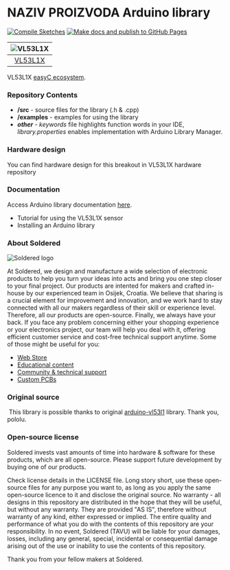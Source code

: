 # NAZIV PROIZVODA Arduino library

[![Compile Sketches](http://github-actions.40ants.com/e-radionicacom/Soldered-VL53L1X-Arduino-Library/matrix.svg?branch=dev&only=Compile%20Sketches)](https://github.com/e-radionicacom/Soldered-VL53L1X-Arduino-Library/actions/workflows/compile_test.yml)
[![Make docs and publish to GitHub Pages](https://github.com/e-radionicacom/Soldered-VL53L1X-Arduino-Library/actions/workflows/make_docs.yml/badge.svg?branch=dev)](https://github.com/e-radionicacom/Soldered-VL53L1X-Arduino-Library/actions/workflows/make_docs.yml)

| ![VL53L1X](https://upload.wikimedia.org/wikipedia/commons/8/8f/Example_image.svg) |
| :---------------------------------------------------------------------------------------------: |
| [VL53L1X](https://www.solde.red/333064)                                                            |

VL53L1X [easyC ecosystem](https://www.soldered.com/easyC). 

### Repository Contents
- **/src** - source files for the library (.h & .cpp)
- **/examples** - examples for using the library
- ***other*** - *keywords* file highlights function words in your IDE, *library.properties* enables implementation with Arduino Library Manager.

### Hardware design
You can find hardware design for this breakout in VL53L1X hardware repository

### Documentation

Access Arduino library documentation [here](https://e-radionicacom.github.io/Soldered-VL53L1X-Arduino-Library/).

- Tutorial for using the VL53L1X sensor
- Installing an Arduino library

### About Soldered
![Soldered logo](https://raw.githubusercontent.com/e-radionicacom/Soldered-Generic-Arduino-Library/dev/extras/Logo%20horizontal-2.svg)

At Soldered, we design and manufacture a wide selection of electronic products to help you turn your ideas into acts and bring you one step closer to your final project. Our products are intented for makers and crafted in-house by our experienced team in Osijek, Croatia. We believe that sharing is a crucial element for improvement and innovation, and we work hard to stay connected with all our makers regardless of their skill or experience level. Therefore, all our products are open-source. Finally, we always have your back. If you face any problem concerning either your shopping experience or your electronics project, our team will help you deal with it, offering efficient customer service and cost-free technical support anytime. Some of those might be useful for you:

- [Web Store](https://www.soldered.com)
- [Educational content](https://learn.soldered.com)
- [Community & technical support](https://community.soldered.com)
- [Custom PCBs](https://pcb.soldered.com)


### Original source
​
This library is possible thanks to original [arduino-vl53l1](https://github.com/pololu/vl53l1x-arduino) library. Thank you, pololu. 


### Open-source license
Soldered invests vast amounts of time into hardware & software for these products, which are all open-source. Please support future development by buying one of our products. 

Check license details in the LICENSE file. Long story short, use these open-source files for any purpose you want to, as long as you apply the same open-source licence to it and disclose the original source. No warranty - all designs in this repository are distributed in the hope that they will be useful, but without any warranty. They are provided "AS IS", therefore without warranty of any kind, either expressed or implied. The entire quality and performance of what you do with the contents of this repository are your responsibility. In no event, Soldered (TAVU) will be liable for your damages, losses, including any general, special, incidental or consequential damage arising out of the use or inability to use the contents of this repository. 

Thank you from your fellow makers at Soldered.

